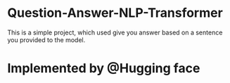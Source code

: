 # Question-Answer-NLP-Transformer

This is a simple project, which used give you answer based on a sentence you provided to the model. 
# Implemented by @Hugging face
